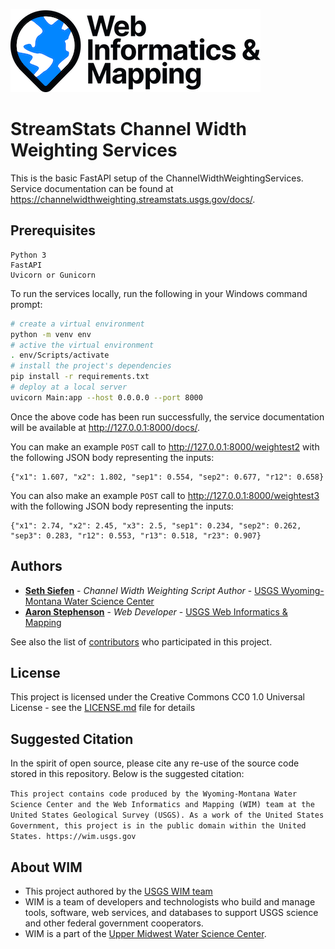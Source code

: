![WiM](wim.png)

# StreamStats Channel Width Weighting Services

This is the basic FastAPI setup of the ChannelWidthWeightingServices. Service documentation can be found at https://channelwidthweighting.streamstats.usgs.gov/docs/.

## Prerequisites

```text
Python 3
FastAPI
Uvicorn or Gunicorn
```

To run the services locally, run the following in your Windows command prompt:

```bash
# create a virtual environment
python -m venv env
# active the virtual environment
. env/Scripts/activate
# install the project's dependencies
pip install -r requirements.txt
# deploy at a local server
uvicorn Main:app --host 0.0.0.0 --port 8000
```

Once the above code has been run successfully, the service documentation will be available at http://127.0.0.1:8000/docs/.

You can make an example `POST` call to http://127.0.0.1:8000/weightest2 with the following JSON body representing the inputs:

```text
{"x1": 1.607, "x2": 1.802, "sep1": 0.554, "sep2": 0.677, "r12": 0.658}
```

You can also make an example `POST` call to http://127.0.0.1:8000/weightest3 with the following JSON body representing the inputs:

```text
{"x1": 2.74, "x2": 2.45, "x3": 2.5, "sep1": 0.234, "sep2": 0.262, "sep3": 0.283, "r12": 0.553, "r13": 0.518, "r23": 0.907}
```

## Authors

- **[Seth Siefen](https://www.usgs.gov/staff-profiles/seth-siefken)** - *Channel Width Weighting Script Author* - [USGS Wyoming-Montana Water Science Center](https://www.usgs.gov/centers/wyoming-montana-water-science-center/)
- **[Aaron Stephenson](https://github.com/aaronstephenson)**  - *Web Developer* - [USGS Web Informatics & Mapping](https://wim.usgs.gov/)

See also the list of [contributors](../../graphs/contributors) who participated in this project.

## License

This project is licensed under the Creative Commons CC0 1.0 Universal License - see the [LICENSE.md](LICENSE.md) file for details

## Suggested Citation

In the spirit of open source, please cite any re-use of the source code stored in this repository. Below is the suggested citation:

`This project contains code produced by the Wyoming-Montana Water Science Center and the Web Informatics and Mapping (WIM) team at the United States Geological Survey (USGS). As a work of the United States Government, this project is in the public domain within the United States. https://wim.usgs.gov`

## About WIM

- This project authored by the [USGS WIM team](https://wim.usgs.gov)
- WIM is a team of developers and technologists who build and manage tools, software, web services, and databases to support USGS science and other federal government cooperators.
- WIM is a part of the [Upper Midwest Water Science Center](https://www.usgs.gov/centers/upper-midwest-water-science-center).
